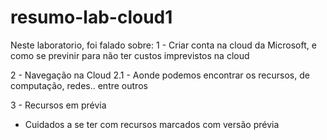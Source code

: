 # resumo-lab-cloud1

Neste laboratorio, foi falado sobre: 
1 - Criar conta na cloud da Microsoft, e como se previnir para não ter custos imprevistos na cloud

2 - Navegação na Cloud
2.1 - Aonde podemos encontrar os recursos, de computação, redes.. entre outros

3 - Recursos em prévia
- Cuidados a se ter com recursos marcados com versão prévia
